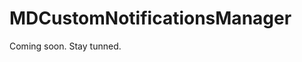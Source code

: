 
# MDCustomNotificationsManager 

Coming soon. Stay tunned.

<!-- # MDCustomNotificationsManager

[![Version](http://cocoapod-badges.herokuapp.com/v/MDCustomNotificationsManager/badge.png)](http://cocoadocs.org/docsets/MDCustomNotificationsManager)
[![Platform](http://cocoapod-badges.herokuapp.com/p/MDCustomNotificationsManager/badge.png)](http://cocoadocs.org/docsets/MDCustomNotificationsManager)

## Usage

To run the example project; clone the repo, and run `pod install` from the Project directory first.

## Requirements

## Installation

MDCustomNotificationsManager is available through [CocoaPods](http://cocoapods.org), to install
it simply add the following line to your Podfile:

    pod "MDCustomNotificationsManager"



## Author

Jorge Pardo, JorgePardoPeset@gmail.com

## License


MDCustomNotificationsManager is available under the MIT license. See the LICENSE file for more info.

 -->